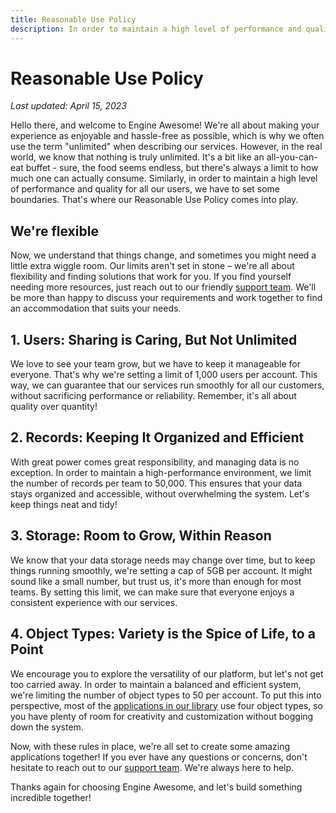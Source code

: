 ```yaml
---
title: Reasonable Use Policy
description: In order to maintain a high level of performance and quality for all our users, we have to set some boundaries
---
```


# Reasonable Use Policy

*Last updated: April 15, 2023*

Hello there, and welcome to Engine Awesome! We're all about making your experience as enjoyable and hassle-free as possible, which is why we often use the term "unlimited" when describing our services. However, in the real world, we know that nothing is truly unlimited. It's a bit like an all-you-can-eat buffet - sure, the food seems endless, but there's always a limit to how much one can actually consume. Similarly, in order to maintain a high level of performance and quality for all our users, we have to set some boundaries. That's where our Reasonable Use Policy comes into play.

## We're flexible
Now, we understand that things change, and sometimes you might need a little extra wiggle room. Our limits aren't set in stone – we're all about flexibility and finding solutions that work for you. If you find yourself needing more resources, just reach out to our friendly [support team](https://engineawesome.com/support/). We'll be more than happy to discuss your requirements and work together to find an accommodation that suits your needs.

## 1. Users: Sharing is Caring, But Not Unlimited

We love to see your team grow, but we have to keep it manageable for everyone. That's why we're setting a limit of 1,000 users per account. This way, we can guarantee that our services run smoothly for all our customers, without sacrificing performance or reliability. Remember, it's all about quality over quantity!

## 2. Records: Keeping It Organized and Efficient

With great power comes great responsibility, and managing data is no exception. In order to maintain a high-performance environment, we limit the number of records per team to 50,000. This ensures that your data stays organized and accessible, without overwhelming the system. Let's keep things neat and tidy!

## 3. Storage: Room to Grow, Within Reason

We know that your data storage needs may change over time, but to keep things running smoothly, we're setting a cap of 5GB per account. It might sound like a small number, but trust us, it's more than enough for most teams. By setting this limit, we can make sure that everyone enjoys a consistent experience with our services.

## 4. Object Types: Variety is the Spice of Life, to a Point

We encourage you to explore the versatility of our platform, but let's not get too carried away. In order to maintain a balanced and efficient system, we're limiting the number of object types to 50 per account. To put this into perspective, most of the [applications in our library](https://engineawesome.com/applications) use four object types, so you have plenty of room for creativity and customization without bogging down the system.

Now, with these rules in place, we're all set to create some amazing applications together! If you ever have any questions or concerns, don't hesitate to reach out to our [support team](https://engineawesome.com/support/). We're always here to help.

Thanks again for choosing Engine Awesome, and let's build something incredible together!
